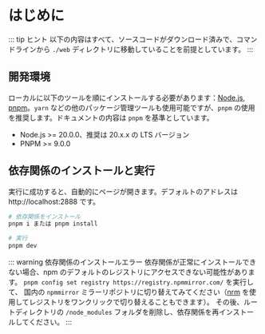 # はじめに

::: tip ヒント
以下の内容はすべて、ソースコードがダウンロード済みで、コマンドラインから `./web` ディレクトリに移動していることを前提としています。
:::

## 開発環境

ローカルに以下のツールを順にインストールする必要があります：[Node.js](https://nodejs.org/ja), [pnpm](https://pnpm.io/ja)。`yarn` などの他のパッケージ管理ツールも使用可能ですが、`pnpm` の使用を推奨します。ドキュメントの内容は `pnpm` を基準としています。

- Node.js >= 20.0.0、推奨は 20.x.x の LTS バージョン
- PNPM >= 9.0.0

## 依存関係のインストールと実行
実行に成功すると、自動的にページが開きます。デフォルトのアドレスは http://localhost:2888 です。

```bash
# 依存関係をインストール
pnpm i または pnpm install

# 実行
pnpm dev
```

::: warning 依存関係のインストールエラー
依存関係が正常にインストールできない場合、npm のデフォルトのレジストリにアクセスできない可能性があります。
`pnpm config set registry https://registry.npmmirror.com/` を実行して、
国内の `npmmirror` ミラーリポジトリに切り替えてみてください（[nrm](https://github.com/Pana/nrm) を使用してレジストリをワンクリックで切り替えることもできます）。
その後、ルートディレクトリの `/node_modules` フォルダを削除し、依存関係を再インストールしてください。
:::